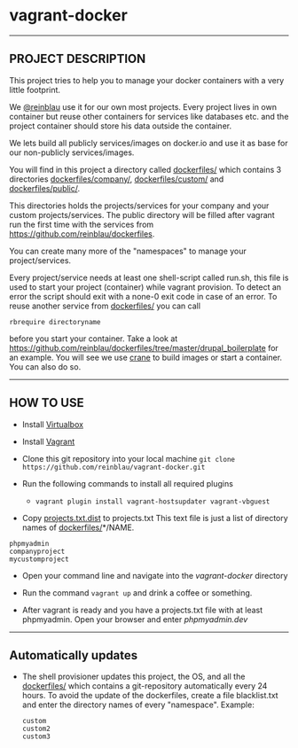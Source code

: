 vagrant-docker
==============

----------
PROJECT DESCRIPTION
----------

This project tries to help you to manage your docker containers with a very little footprint.

We [@reinblau](http://reinblau.de) use it for our own most projects. Every project lives in own container but reuse other containers for services like databases etc. and
the project container should store his data outside the container.

We lets build all publicly services/images on docker.io and use it as base for our non-publicly services/images.

You will find in this project a directory called [dockerfiles/](dockerfiles/)
which contains 3 directories [dockerfiles/company/](dockerfiles/company/), [dockerfiles/custom/](dockerfiles/custom/) and [dockerfiles/public/](dockerfiles/public/).

This directories holds the projects/services for your company and your custom projects/services.
The public directory will be filled after vagrant run the first time with the services from https://github.com/reinblau/dockerfiles.

You can create many more of the "namespaces" to manage your project/services.

Every project/service needs at least one shell-script called run.sh, this file is used to start your project (container) while vagrant provision.
To detect an error the script should exit with a none-0 exit code in case of an error. To reuse another service from [dockerfiles/](dockerfiles/) you can call
```
rbrequire directoryname
```
before you start your container. Take a look at https://github.com/reinblau/dockerfiles/tree/master/drupal_boilerplate for an example.
You will see we use [crane](https://github.com/michaelsauter/crane) to build images or start a container. You can also do so.

----------
HOW TO USE
----------

 - Install [Virtualbox](https://www.virtualbox.org/wiki/Downloads "Virtualbox download page")

 - Install [Vagrant](http://www.vagrantup.com/downloads.html "Vagrant download page")

- Clone this git repository into your local machine
  ``git clone https://github.com/reinblau/vagrant-docker.git``

- Run the following commands to install all required plugins
  - ``vagrant plugin install vagrant-hostsupdater vagrant-vbguest``

- Copy [projects.txt.dist](projects.txt.dist) to projects.txt
    This text file is just a list of directory names of [dockerfiles/](dockerfiles/)*/NAME.
```
phpmyadmin
companyproject
mycustomproject
```

- Open your command line and navigate into the *vagrant-docker* directory

- Run the command ``vagrant up`` and drink a coffee or something.

- After vagrant is ready and you have a projects.txt file with at least phpmyadmin. Open your browser and enter *phpmyadmin.dev*

----------
Automatically updates
----------
- The shell provisioner updates this project, the OS, and all the [dockerfiles/](dockerfiles/) which contains a git-repository automatically every 24 hours.
  To avoid the update of the dockerfiles, create a file blacklist.txt and enter the directory names of every "namespace". Example:
  ```
  custom
  custom2
  custom3
  ```
